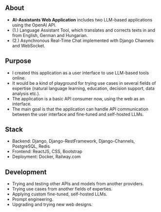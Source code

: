 ## About

- **AI-Assistants Web Application** includes two LLM-based applications using the OpenAI API.
- (1.) Language Assistant Tool, which translates and corrects texts in and from English, German and Hungarian.
- (2.) Asynchronous Real-Time Chat implemented with Django Channels and WebSocket. 

## Purpose

- I created this application as a user interface to use LLM-based tools online.
- It would be a kind of playground for trying use cases in several fields of expertise (natural language learning, education, decision support, data analysis etc.).
- The application is a basic API consumer now, using the web as an interface.
- The main goal is that the application can handle API communication between the user interface and fine-tuned and self-hosted LLMs.

## Stack

- Backend: Django, Django-RestFramework, Django-Channels, PostgreSQL, Redis
- Frontend: ReactJS, CSS, Bootstrap
- Deployment: Docker, Railway.com

## Development

- Trying and testing other APIs and models from another providers.
- Trying use cases from another fields of experties.
- Applying custom fine-tuned, self-hosted LLMs.
- Prompt engineering.
- Upgrading and trying new web designs.


